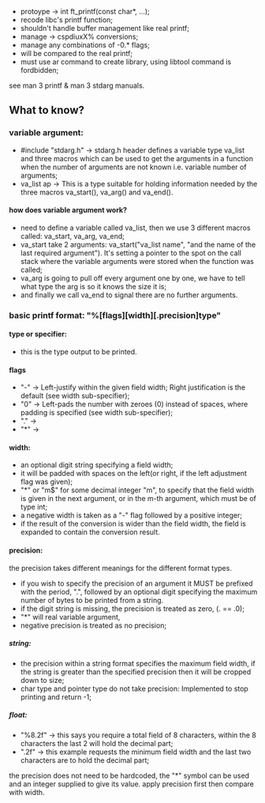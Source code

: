 - protoype -> int ft_printf(const char*, ...);
- recode libc's printf function;
- shouldn't handle buffer management like real printf;
- manage -> cspdiuxX% conversions;
- manage any combinations of -0.* flags;
- will be compared to the real printf;
- must use ar command to create library, using libtool command is fordbidden;

see man 3 printf & man 3 stdarg manuals.

## What to know?

### variable argument:

- #include "stdarg.h" -> stdarg.h header defines a variable type va_list and three 
macros which can be used to get the arguments in a function when the number of arguments are
not known i.e. variable number of arguments;
- va_list ap -> This is a type suitable for holding information needed by the three macros 
va_start(), va_arg() and va_end().

#### how does variable argument work?

- need to define a variable called va_list, then we use 3 different macros called: va_start, va_arg, 
va_end;
- va_start take 2 arguments: va_start("va_list name", "and the name of the last required argument").
It's setting a pointer to the spot on the call stack where the variable arguments were stored when the
function was called;
- va_arg is going to pull off every argument one by one, we have to tell what type the arg is so it 
knows the size it is;
- and finally we call va_end to signal there are no further arguments.



### basic printf format: "%[flags][width][.precision]type"

#### type or specifier:

- this is the type output to be printed.

#### flags

- "-" -> Left-justify within the given field width; Right justification is the default (see width 
sub-specifier);
- "0" -> Left-pads the number with zeroes (0) instead of spaces, where padding is specified (see 
width sub-specifier);
- "." ->
- "*" ->

#### width:

- an optional digit string specifying a field width;
- it will be padded with spaces on the left(or right, if the left adjustment flag was given);
- "*" or "m$" for some decimal integer "m", to specify that the field width is given in the next
argument, or in the m-th argument, which must be of type int;
- a negative width is taken as a "-" flag followed by a positive integer;
- if the result of the conversion is wider than the field width, the field is expanded to contain
the conversion result.

#### precision:

the precision takes different meanings for the different format types.

- if you wish to specify the precision of an argument it MUST be prefixed with the period, ".",
followed by an optional digit specifying the maximum number of bytes to be printed from a string.
- if the digit string is missing, the precision is treated as zero, (. == .0);
- "*" will real variable argument,
- negative precision is treated as no precision;

##### string:

- the precision within a string format specifies the maximum field width, if the string is greater
than the specified precision then it will be cropped down to size;
- char type and pointer type do not take precision: Implemented to stop printing and return -1;

##### float:

- "%8.2f" -> this says you require a total field of 8 characters, within the 8 characters the
last 2 will hold the decimal part;
- ".2f" -> this example requests the minimum field width and the last two characters are to hold
the decimal part;

the precision does not need to be hardcoded, the "*" symbol can be used and an integer supplied
to give its value.
apply precision first then compare with width.
